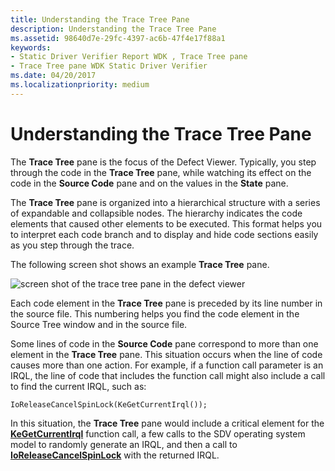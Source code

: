 ```yaml
---
title: Understanding the Trace Tree Pane
description: Understanding the Trace Tree Pane
ms.assetid: 98640d7e-29fc-4397-ac6b-47f4e17f88a1
keywords:
- Static Driver Verifier Report WDK , Trace Tree pane
- Trace Tree pane WDK Static Driver Verifier
ms.date: 04/20/2017
ms.localizationpriority: medium
---
```


# Understanding the Trace Tree Pane


The **Trace Tree** pane is the focus of the Defect Viewer. Typically, you step through the code in the **Trace Tree** pane, while watching its effect on the code in the **Source Code** pane and on the values in the **State** pane.

The **Trace Tree** pane is organized into a hierarchical structure with a series of expandable and collapsible nodes. The hierarchy indicates the code elements that caused other elements to be executed. This format helps you to interpret each code branch and to display and hide code sections easily as you step through the trace.

The following screen shot shows an example **Trace Tree** pane.

![screen shot of the trace tree pane in the defect viewer](images/sdv-tracetree.png)

Each code element in the **Trace Tree** pane is preceded by its line number in the source file. This numbering helps you find the code element in the Source Tree window and in the source file.

Some lines of code in the **Source Code** pane correspond to more than one element in the **Trace Tree** pane. This situation occurs when the line of code causes more than one action. For example, if a function call parameter is an IRQL, the line of code that includes the function call might also include a call to find the current IRQL, such as:

```
IoReleaseCancelSpinLock(KeGetCurrentIrql());
```

In this situation, the **Trace Tree** pane would include a critical element for the [**KeGetCurrentIrql**](https://docs.microsoft.com/windows-hardware/drivers/ddi/wdm/nf-wdm-kegetcurrentirql) function call, a few calls to the SDV operating system model to randomly generate an IRQL, and then a call to [**IoReleaseCancelSpinLock**](https://docs.microsoft.com/previous-versions/windows/hardware/drivers/ff549550(v=vs.85)) with the returned IRQL.

 

 





